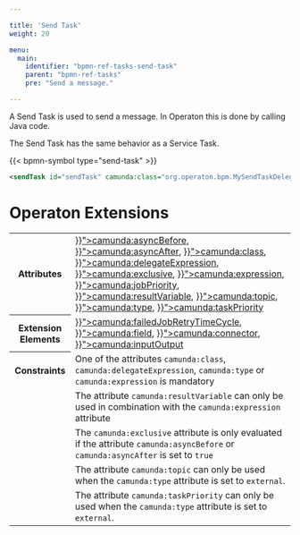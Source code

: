 ```yaml
---

title: 'Send Task'
weight: 20

menu:
  main:
    identifier: "bpmn-ref-tasks-send-task"
    parent: "bpmn-ref-tasks"
    pre: "Send a message."

---
```


A Send Task is used to send a message. In Operaton this is done by calling Java code.

The Send Task has the same behavior as a Service Task.

{{< bpmn-symbol type="send-task" >}}

```xml
<sendTask id="sendTask" camunda:class="org.operaton.bpm.MySendTaskDelegate" />
```


# Operaton Extensions

<table class="table table-striped">
  <tr>
    <th>Attributes</th>
    <td>
      <a href="{{< ref "/manual/reference/bpmn20/custom-extensions/extension-attributes.md#asyncbefore" >}}">camunda:asyncBefore</a>,
      <a href="{{< ref "/manual/reference/bpmn20/custom-extensions/extension-attributes.md#asyncafter" >}}">camunda:asyncAfter</a>,
      <a href="{{< ref "/manual/reference/bpmn20/custom-extensions/extension-attributes.md#class" >}}">camunda:class</a>,
      <a href="{{< ref "/manual/reference/bpmn20/custom-extensions/extension-attributes.md#delegateexpression" >}}">camunda:delegateExpression</a>,
      <a href="{{< ref "/manual/reference/bpmn20/custom-extensions/extension-attributes.md#exclusive" >}}">camunda:exclusive</a>,
      <a href="{{< ref "/manual/reference/bpmn20/custom-extensions/extension-attributes.md#expression" >}}">camunda:expression</a>,
      <a href="{{< ref "/manual/reference/bpmn20/custom-extensions/extension-attributes.md#jobpriority" >}}">camunda:jobPriority</a>,
      <a href="{{< ref "/manual/reference/bpmn20/custom-extensions/extension-attributes.md#resultvariable" >}}">camunda:resultVariable</a>,
      <a href="{{< ref "/manual/reference/bpmn20/custom-extensions/extension-attributes.md#topic" >}}">camunda:topic</a>,
      <a href="{{< ref "/manual/reference/bpmn20/custom-extensions/extension-attributes.md#type" >}}">camunda:type</a>,
      <a href="{{< ref "/manual/reference/bpmn20/custom-extensions/extension-attributes.md#taskpriority" >}}">camunda:taskPriority</a>
    </td>
  </tr>
  <tr>
    <th>Extension Elements</th>
    <td>
      <a href="{{< ref "/manual/reference/bpmn20/custom-extensions/extension-elements.md#failedjobretrytimecycle" >}}">camunda:failedJobRetryTimeCycle</a>,
      <a href="{{< ref "/manual/reference/bpmn20/custom-extensions/extension-elements.md#field" >}}">camunda:field</a>,
      <a href="{{< ref "/manual/reference/bpmn20/custom-extensions/extension-elements.md#connector" >}}">camunda:connector</a>,
      <a href="{{< ref "/manual/reference/bpmn20/custom-extensions/extension-elements.md#inputoutput" >}}">camunda:inputOutput</a>
    </td>
  </tr>
  <tr>
    <th>Constraints</th>
    <td>
      One of the attributes <code>camunda:class</code>, <code>camunda:delegateExpression</code>,
      <code>camunda:type</code> or <code>camunda:expression</code> is mandatory
    </td>
  </tr>
  <tr>
    <td></td>
    <td>
      The attribute <code>camunda:resultVariable</code> can only be used in combination with the
      <code>camunda:expression</code> attribute
    </td>
  </tr>
  <tr>
    <td></td>
    <td>
      The <code>camunda:exclusive</code> attribute is only evaluated if the attribute
      <code>camunda:asyncBefore</code> or <code>camunda:asyncAfter</code> is set to <code>true</code>
    </td>
  </tr>
  <tr>
    <td></td>
    <td>
      The attribute <code>camunda:topic</code> can only be used when the <code>camunda:type</code> attribute is set to <code>external</code>.
    </td>
  </tr>
  <tr>
    <td></td>
    <td>
      The attribute <code>camunda:taskPriority</code> can only be used when the <code>camunda:type</code> attribute is set to <code>external</code>.
    </td>
  </tr>
</table>
